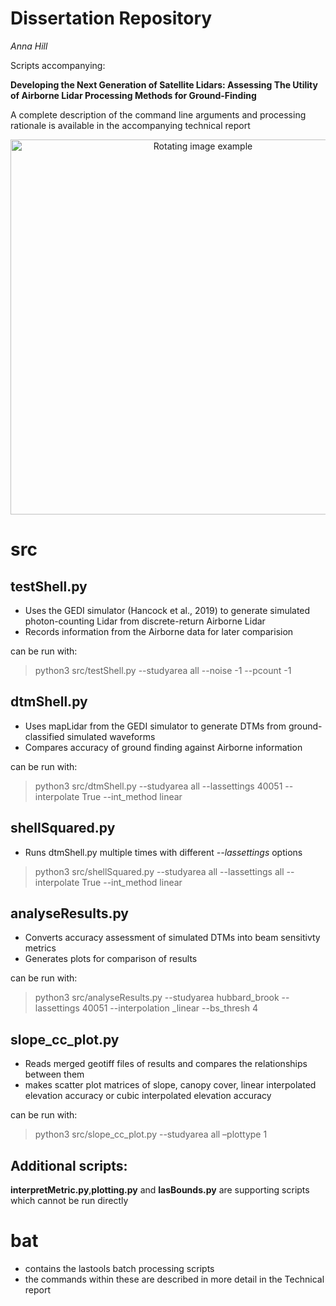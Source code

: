 # Dissertation Repository

*Anna Hill*

Scripts accompanying: 

**Developing the Next Generation of Satellite Lidars: Assessing The Utility of Airborne Lidar Processing Methods for Ground-Finding**

A complete description of the command line arguments and processing rationale is available in the accompanying technical report

<p align="center">
<img src= "gifs/rotating_nouragues.gif" alt="Rotating image example" width="600px">
</p>

# src

## testShell.py

- Uses the GEDI simulator (Hancock et al., 2019) to generate simulated photon-counting Lidar from discrete-return Airborne Lidar
- Records information from the Airborne data for later comparision

can be run with:

> python3 src/testShell.py --studyarea all --noise -1 --pcount -1

## dtmShell.py

- Uses mapLidar from the GEDI simulator to generate DTMs from ground-classified simulated waveforms
- Compares accuracy of ground finding against Airborne information

can be run with:

> python3 src/dtmShell.py --studyarea all --lassettings 40051 --interpolate True --int_method linear

## shellSquared.py

- Runs dtmShell.py multiple times with different *--lassettings* options

> python3 src/shellSquared.py --studyarea all --lassettings all --interpolate True --int_method linear

## analyseResults.py

- Converts accuracy assessment of simulated DTMs into beam sensitivty metrics
- Generates plots for comparison of results

can be run with:

> python3 src/analyseResults.py --studyarea hubbard_brook --lassettings 40051 --interpolation _linear --bs_thresh 4

## slope_cc_plot.py

- Reads merged geotiff files of results and compares the relationships between them
- makes scatter plot matrices of slope, canopy cover, linear interpolated elevation accuracy or cubic interpolated elevation accuracy

can be run with:

> python3 src/slope_cc_plot.py --studyarea all –plottype 1

## Additional scripts:

**interpretMetric.py**,**plotting.py** and **lasBounds.py** are supporting scripts which cannot be run directly

# bat

- contains the lastools batch processing scripts
- the commands within these are described in more detail in the Technical report